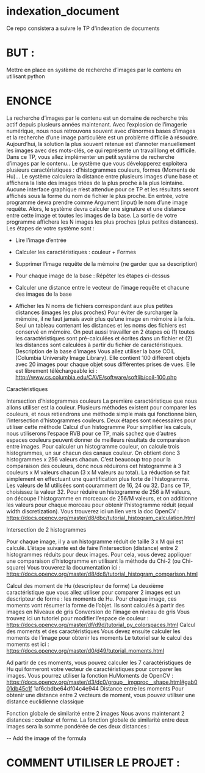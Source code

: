 # indexation_document
Ce repo consistera a suivre le TP d'indexation de documents

# BUT : 
Mettre en place en système de recherche d’images par le contenu en utilisant python 

# ENONCE 
La recherche d’images par le contenu est un domaine de recherche très actif depuis
plusieurs années maintenant. Avec l’explosion de l’imagerie numérique, nous nous
retrouvons souvent avec d’énormes bases d’images et la recherche d’une image
particulière est un problème difficile à résoudre. Aujourd’hui, la solution la plus souvent
retenue est d’annoter manuellement les images avec des mots-clés, ce qui représente un
travail long et difficile.
Dans ce TP, vous allez implémenter un petit système de recherche d’images par le
contenu.. Le système que vous développerez exploitera plusieurs caractéristiques :
d’histogrammes couleurs, formes (Moments de Hu)...
Le système calculera la distance entre plusieurs images d’une base et affichera la liste
des images triées de la plus proche à la plus lointaine.
Aucune interface graphique n’est attendue pour ce TP et les résultats seront affichés sous
la forme du nom de fichier le plus proche.
En entrée, votre programme devra prendre comme Argument (input) le nom d’une image
requête. Alors, le système devra calculer une signature et une distance entre cette image
et toutes les images de la base. La sortie de votre programme affichera les N images les
plus proches (plus petites distances).
Les étapes de votre système sont :
- Lire l’image d’entrée
- Calculer les caractéristiques : couleur + Formes
- Supprimer l’image requête de la mémoire (ne garder que sa description)

- Pour chaque image de la base : Répéter les étapes ci-dessus
- Calculer une distance entre le vecteur de l’image requête et chacune des images de la base
- Afficher les N noms de fichiers correspondant aux plus petites distances (images les plus
proches)
Pour éviter de surcharger la mémoire, il ne faut jamais avoir plus qu’une image en
mémoire à la fois. Seul un tableau contenant les distances et les noms des fichiers est
conservé en mémoire. On peut aussi travailler en 2 étapes où (1) toutes les
caractéristiques sont pré-calculées et écrites dans un fichier et (2) les distances sont
calculées à partir du fichier de caractéristiques.
Description de la base d’images
Vous allez utiliser la base COIL (Columbia University Image Library).
Elle contient 100 différent objets avec 20 images pour chaque objet sous différentes
prises de vues.
Elle est librement téléchargeable ici :
http://www.cs.columbia.edu/CAVE/software/softlib/coil-100.php

Caractéristiques

Intersection d’histogrammes couleurs
La première caractéristique que nous allons utiliser est la couleur. Plusieurs méthodes
existent pour comparer les couleurs, et nous retiendrons une méthode simple mais qui
fonctionne bien, l’intersection d’histogrammes couleurs. Deux étapes sont nécessaires
pour utiliser cette méthode
Calcul d’un histogramme
Pour simplifier les calculs, nous utiliserons l’espace RVB pour ce TP, mais sachez que
d’autres espaces couleurs peuvent donner de meilleurs résultats de comparaison entre
images.
Pour calculer un histogramme couleur, on calcule trois histogrammes, un sur chacun des
canaux couleur. On obtient donc 3 histogrammes x 256 valeurs chacun. C’est beaucoup
trop pour la comparaison des couleurs, donc nous réduirons cet histogramme à 3
couleurs x M valeurs chacun (3 x M valeurs au total). La réduction se fait simplement en
effectuant une quantification plus forte de l’histogramme. Les valeurs de M utilisées sont
couramment de 16, 24 ou 32. Dans ce TP, choisissez la valeur 32.
Pour réduire un histogramme de 256 à M valeurs, on découpe l’histogramme en
morceaux de 256/M valeurs, et on additionne les valeurs pour chaque morceau pour
obtenir l’histogramme réduit (equal width discretization).
Vous trouverez ici un lien vers la doc OpenCV :
https://docs.opencv.org/master/d8/dbc/tutorial_histogram_calculation.html

Intersection de 2 histogrammes

Pour chaque image, il y a un histogramme réduit de taille 3 x M qui est calculé. L’étape
suivante est de faire l’intersection (distance) entre 2 histogrammes réduits pour deux
images.
Pour cela, vous devez appliquer une comparaison d’histogramme en utilisant la méthode
du Chi-2 (ou Chi-square)
Vous trouverez la documentation ici :
https://docs.opencv.org/master/d8/dc8/tutorial_histogram_comparison.html

Calcul des moment de Hu (descripteur de forme)
La deuxième caractéristique que vous allez utiliser pour comparer 2 images est un
descripteur de forme : les moments de Hu. Pour chaque image, ces moments vont
résumer la forme de l’objet. Ils sont calculés à partir des images en Niveaux de gris
Conversion de l’image en niveau de gris
Vous trouvez ici un tutoriel pour modifier l’espace de couleur :
https://docs.opencv.org/master/df/d9d/tutorial_py_colorspaces.html
Calcul des moments et des caractéristiques
Vous devez ensuite calculer les moments de l’image pour obtenir les moments
Le tutoriel sur le calcul des moments est ici :
https://docs.opencv.org/master/d0/d49/tutorial_moments.html

Ad partir de ces moments, vous pouvez calculer les 7 caractéristiques de Hu qui
formeront votre vecteur de caractéristiques pour comparer les images.
Vous pourrez utiliser la fonction HuMoments de OpenCV :
https://docs.opencv.org/master/d3/dc0/group__imgproc__shape.html#gab001db45c1f
1af6cbdbe64df04c4e944
Distance entre les moments
Pour obtenir une distance entre 2 vecteurs de moment, vous pouvez utiliser une
distance euclidienne classique

Fonction globale de similarité entre 2 images
Nous avons maintenant 2 distances : couleur et forme. La fonction globale de similarité
entre deux images sera la somme pondérée de ces deux distances :

-- Add the image of the formula

# COMMENT UTILISER LE PROJET :

